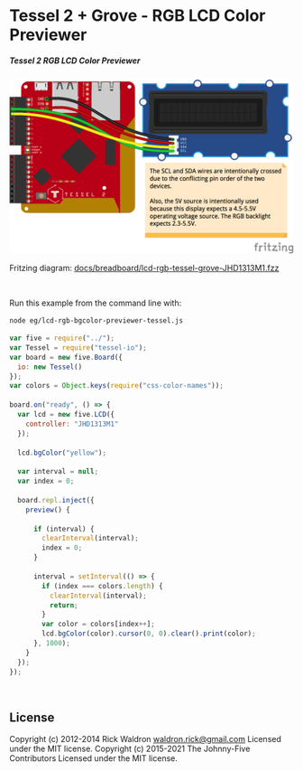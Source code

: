 <!--remove-start-->

# Tessel 2 + Grove - RGB LCD Color Previewer

<!--remove-end-->






##### Tessel 2 RGB LCD Color Previewer



![docs/breadboard/lcd-rgb-tessel-grove-JHD1313M1.png](breadboard/lcd-rgb-tessel-grove-JHD1313M1.png)<br>

Fritzing diagram: [docs/breadboard/lcd-rgb-tessel-grove-JHD1313M1.fzz](breadboard/lcd-rgb-tessel-grove-JHD1313M1.fzz)

&nbsp;




Run this example from the command line with:
```bash
node eg/lcd-rgb-bgcolor-previewer-tessel.js
```


```javascript
var five = require("../");
var Tessel = require("tessel-io");
var board = new five.Board({
  io: new Tessel()
});
var colors = Object.keys(require("css-color-names"));

board.on("ready", () => {
  var lcd = new five.LCD({
    controller: "JHD1313M1"
  });

  lcd.bgColor("yellow");

  var interval = null;
  var index = 0;

  board.repl.inject({
    preview() {

      if (interval) {
        clearInterval(interval);
        index = 0;
      }

      interval = setInterval(() => {
        if (index === colors.length) {
          clearInterval(interval);
          return;
        }
        var color = colors[index++];
        lcd.bgColor(color).cursor(0, 0).clear().print(color);
      }, 1000);
    }
  });
});

```








&nbsp;

<!--remove-start-->

## License
Copyright (c) 2012-2014 Rick Waldron <waldron.rick@gmail.com>
Licensed under the MIT license.
Copyright (c) 2015-2021 The Johnny-Five Contributors
Licensed under the MIT license.

<!--remove-end-->
